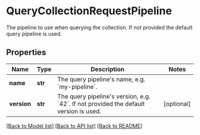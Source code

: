 # QueryCollectionRequestPipeline

The pipeline to use when querying the collection.  If not provided the default query pipeline is used.

## Properties
Name | Type | Description | Notes
------------ | ------------- | ------------- | -------------
**name** | **str** | The query pipeline&#39;s name, e.g. &#x60;my-pipeline&#x60;. | 
**version** | **str** | The query pipeline&#39;s version, e.g. &#x60;42&#x60;.  If not provided the default version is used. | [optional] 

[[Back to Model list]](../README.md#documentation-for-models) [[Back to API list]](../README.md#documentation-for-api-endpoints) [[Back to README]](../README.md)


